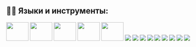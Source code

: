 ## 👨‍💻 Языки и инструменты:

<p align="left">
      <img src="https://cdn.jsdelivr.net/gh/devicons/devicon/icons/html5/html5-plain-wordmark.svg" width="60" height="50"/>
      <img src="https://cdn.jsdelivr.net/gh/devicons/devicon/icons/css3/css3-plain-wordmark.svg" width="60" height="50"/>
      <img src="https://cdn.jsdelivr.net/gh/devicons/devicon/icons/sass/sass-original.svg" width="60" height="50"/>
      <img src="https://cdn.jsdelivr.net/gh/devicons/devicon/icons/gulp/gulp-plain.svg" width="60" height="50"/>
      <img src="https://cdn.jsdelivr.net/gh/devicons/devicon/icons/bootstrap/bootstrap-original-wordmark.svg" width="60" height="50"/>
      <img src="https://cdn.jsdelivr.net/gh/devicons/devicon/icons/react/react-original.svg" />
      <img src="https://cdn.jsdelivr.net/gh/devicons/devicon/icons/redux/redux-original.svg" />
      <img src="https://cdn.jsdelivr.net/gh/devicons/devicon/icons/wordpress/wordpress-original.svg" />
      <img src="https://cdn.jsdelivr.net/gh/devicons/devicon/icons/nodejs/nodejs-original-wordmark.svg" />
      <img src="https://cdn.jsdelivr.net/gh/devicons/devicon/icons/nextjs/nextjs-original-wordmark.svg" />
      <img src="https://cdn.jsdelivr.net/gh/devicons/devicon/icons/nestjs/nestjs-plain-wordmark.svg" />
      <img src="https://cdn.jsdelivr.net/gh/devicons/devicon/icons/git/git-original-wordmark.svg" />
      <img src="https://cdn.jsdelivr.net/gh/devicons/devicon/icons/github/github-original.svg" />
      <img src="https://cdn.jsdelivr.net/gh/devicons/devicon/icons/gitlab/gitlab-original-wordmark.svg" />
      
</p>
